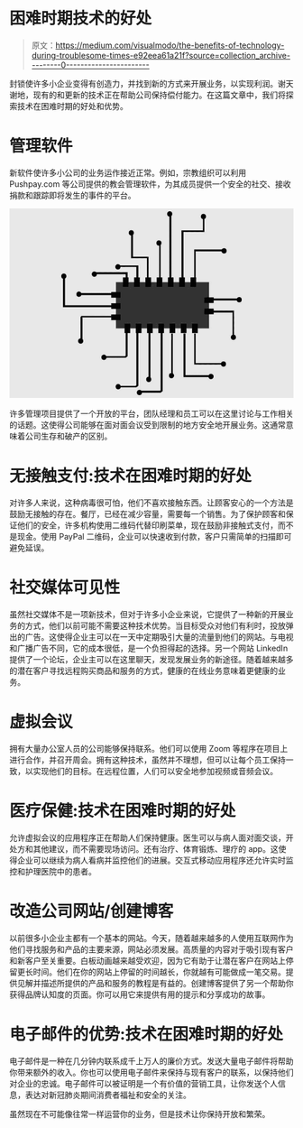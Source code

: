 # 困难时期技术的好处

> 原文：<https://medium.com/visualmodo/the-benefits-of-technology-during-troublesome-times-e92eea61a21f?source=collection_archive---------0----------------------->

封锁使许多小企业变得有创造力，并找到新的方式来开展业务，以实现利润。谢天谢地，现有的和更新的技术正在帮助公司保持偿付能力。在这篇文章中，我们将探索技术在困难时期的好处和优势。

# 管理软件

新软件使许多小公司的业务运作接近正常。例如，宗教组织可以利用 Pushpay.com 等公司提供的教会管理软件，为其成员提供一个安全的社交、接收捐款和跟踪即将发生的事件的平台。

![](img/df346fe5e41711b78ef20cb8289b1199.png)

许多管理项目提供了一个开放的平台，团队经理和员工可以在这里讨论与工作相关的话题。这使得公司能够在面对面会议受到限制的地方安全地开展业务。这通常意味着公司生存和破产的区别。

# 无接触支付:技术在困难时期的好处

对许多人来说，这种病毒很可怕，他们不喜欢接触东西。让顾客安心的一个方法是鼓励无接触的存在。餐厅，已经在减少容量，需要每一个销售。为了保护顾客和保证他们的安全，许多机构使用二维码代替印刷菜单，现在鼓励非接触式支付，而不是现金。使用 PayPal 二维码，企业可以快速收到付款，客户只需简单的扫描即可避免延误。

# 社交媒体可见性

虽然社交媒体不是一项新技术，但对于许多小企业来说，它提供了一种新的开展业务的方式，他们以前可能不需要这种技术优势。当目标受众对他们有利时，投放弹出的广告。这使得企业主可以在一天中定期吸引大量的流量到他们的网站。与电视和广播广告不同，它的成本很低，是一个负担得起的选择。另一个网站 LinkedIn 提供了一个论坛，企业主可以在这里聊天，发现发展业务的新途径。随着越来越多的潜在客户寻找远程购买商品和服务的方式，健康的在线业务意味着更健康的业务。

# 虚拟会议

拥有大量办公室人员的公司能够保持联系。他们可以使用 Zoom 等程序在项目上进行合作，并召开周会。拥有这种技术，虽然并不理想，但可以让每个员工保持一致，以实现他们的目标。在远程位置，人们可以安全地参加视频或音频会议。

# 医疗保健:技术在困难时期的好处

允许虚拟会议的应用程序正在帮助人们保持健康。医生可以与病人面对面交谈，开处方和其他建议，而不需要现场访问。还有治疗、体育锻炼、理疗的 app。这使得企业可以继续为病人看病并监控他们的进展。交互式移动应用程序还允许实时监控和护理医院中的患者。

# 改造公司网站/创建博客

以前很多小企业主都有一个基本的网站。今天，随着越来越多的人使用互联网作为他们寻找服务和产品的主要来源，网站必须发展。高质量的内容对于吸引现有客户和新客户至关重要。白板动画越来越受欢迎，因为它有助于让潜在客户在网站上停留更长时间。他们在你的网站上停留的时间越长，你就越有可能做成一笔交易。提供见解并描述所提供的产品和服务的教程是有益的。创建博客提供了另一个帮助你获得品牌认知度的页面。你可以用它来提供有用的提示和分享成功的故事。

# 电子邮件的优势:技术在困难时期的好处

电子邮件是一种在几分钟内联系成千上万人的廉价方式。发送大量电子邮件将帮助你带来额外的收入。你也可以使用电子邮件来保持与现有客户的联系，以保持他们对企业的忠诚。电子邮件可以被证明是一个有价值的营销工具，让你发送个人信息，表达对新冠肺炎期间消费者福祉和安全的关注。

虽然现在不可能像往常一样运营你的业务，但是技术让你保持开放和繁荣。